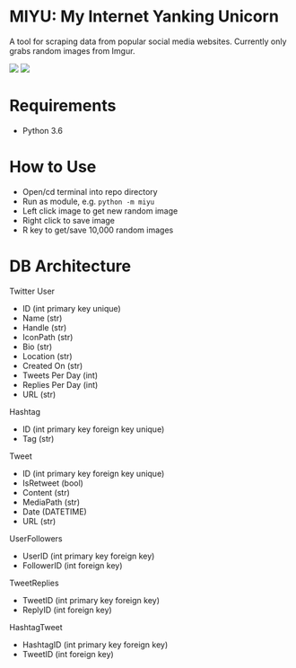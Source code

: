 # MIYU: My Internet Yanking Unicorn

A tool for scraping data from popular social media websites. Currently only grabs random images from Imgur.

[![](https://badgen.net/github/license/robert-clayton/ILYA)](https://github.com/robert-clayton/MIYU/master/LICENSE.txt) [![](https://badgen.net/github/last-commit/robert-clayton/ILYA)](https://github.com/robert-clayton/MIYU/commits/master)

# Requirements

- Python 3.6

# How to Use

- Open/cd terminal into repo directory
- Run as module, e.g. `python -m miyu`
- Left click image to get new random image
- Right click to save image
- R key to get/save 10,000 random images

# DB Architecture
Twitter User
- ID (int primary key unique)
- Name (str)
- Handle (str)
- IconPath (str)
- Bio (str)
- Location (str)
- Created On (str)
- Tweets Per Day (int)
- Replies Per Day (int)
- URL (str)

Hashtag
- ID (int primary key foreign key unique)
- Tag (str)

Tweet
- ID (int primary key foreign key unique)
- IsRetweet (bool)
- Content (str)
- MediaPath (str)
- Date (DATETIME)
- URL (str)

UserFollowers
- UserID (int primary key foreign key)
- FollowerID (int foreign key)

TweetReplies
- TweetID (int primary key foreign key)
- ReplyID (int foreign key)

HashtagTweet
- HashtagID (int primary key foreign key)
- TweetID (int foreign key)

